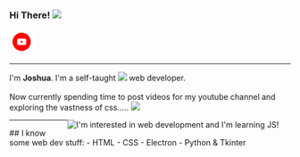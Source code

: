 ### Hi There! <img src="https://media.giphy.com/media/hvRJCLFzcasrR4ia7z/giphy.gif" width="25px">
  <a href="https://www.youtube.com/channel/UCaOfcXVQxTXlK-aqB4rUv_w">
   <img alt="YouTube" width="44" title="YouTube" src="./371907120_YOUTUBE_ICON_TRANSPARENT_1080.gif">
</a>
<hr>

I'm **Joshua**. I'm a self-taught <img src="https://github.com/rudrabarad/rudrabarad/blob/master/Assets/Developer.gif" width="30px"> web developer.
<br />
<br>
Now currently spending time to post videos for my youtube channel and exploring the vastness of css..... <img src="https://github.com/rudrabarad/rudrabarad/blob/master/Assets/Designer.gif" width="30px">
<br>

<img class="joshj20" align="right" src="https://camo.githubusercontent.com/a4c584bce1c41271485d28f92aaf9f581b3c88b68ca723b6edfd58b4ba988c2b/68747470733a2f2f63646e2e6472696262626c652e636f6d2f75736572732f313138373833362f73637265656e73686f74732f363533393432392f70726f6772616d65722e676966" title="I'm interested in web development and I'm learning JS!" width="400" >
<hr>
## I know some web dev stuff:
- HTML
- CSS
- Electron
- Python & Tkinter
